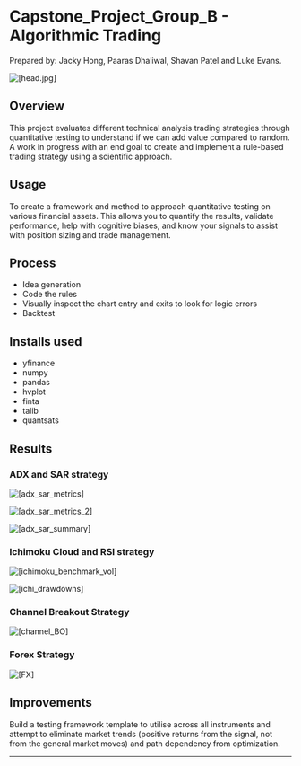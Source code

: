 # Capstone_Project_Group_B - Algorithmic Trading
Prepared by:  Jacky Hong, Paaras Dhaliwal, Shavan Patel and Luke Evans. 

![[head.jpg]](images/head.jpg)

## Overview
This project evaluates different technical analysis trading strategies through quantitative testing to understand if we can add value compared to random. A work in progress with an end goal to create and implement a rule-based trading strategy using a scientific approach.

## Usage
To create a framework and method to approach quantitative testing on various financial assets. This allows you to quantify the results, validate performance, help with cognitive biases, and know your signals to assist with position sizing and trade management.

## Process
* Idea generation
* Code the rules
* Visually inspect the chart entry and exits to look for logic errors
* Backtest


## Installs used
* yfinance 
* numpy
* pandas
* hvplot
* finta
* talib
* quantsats

## Results

### ADX and SAR strategy 


![[adx_sar_metrics]](images/adx_sar_metrics.png)


![[adx_sar_metrics_2]](images/adx_sar_metrics_2.png)


![[adx_sar_summary]](images/adx_sar_summary.PNG)


### Ichimoku Cloud and RSI strategy

![[ichimoku_benchmark_vol]](images/ichimoku_benchmark_volatility.png)


![[ichi_drawdowns]](images/ichi_underwater.png)


### Channel Breakout Strategy

![[channel_BO]](images/channel_bo.png)

### Forex Strategy

![[FX]](images/forex.png)



## Improvements
Build a testing framework template to utilise across all instruments and attempt to eliminate market trends (positive returns from the signal, not from the general market moves) and path dependency from optimization.

---





